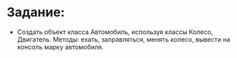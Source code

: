 # Задание:
 - Создать объект класса Автомобиль, используя классы Колесо, Двигатель. Методы: ехать, заправляться,
менять колесо, вывести на консоль марку автомобиля.

